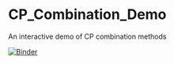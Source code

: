 # CP_Combination_Demo
An interactive demo of CP combination methods

[![Binder](https://mybinder.org/badge_logo.svg)](https://mybinder.org/v2/gh/ptocca/CP_Combination_Demo/Dynamic_layout?filepath=apps/CP_Combination_Demo.ipynb)

